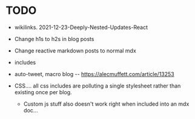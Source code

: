 # TODO

- wikilinks. 2021-12-23-Deeply-Nested-Updates-React

- Change h1s to h2s in blog posts
- Change reactive markdown posts to normal mdx
- includes
- auto-tweet, macro blog -- https://alecmuffett.com/article/13253
- CSS.... all css includes are polluting a single stylesheet rather than existing once per blog.
  - Custom js stuff also doesn't work right when included into an mdx doc...